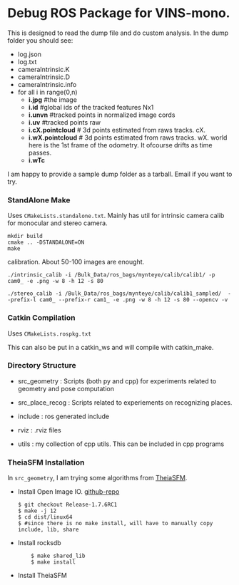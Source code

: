 # Debug ROS Package for VINS-mono.

This is designed to read the dump file and do custom analysis. In the dump folder you should see:
- log.json
- log.txt
- cameraIntrinsic.K
- cameraIntrinsic.D
- cameraIntrinsic.info
- for all i in range(0,n)
    - **i.jpg** #the image
    - **i.id**  #global ids of the tracked features Nx1
    - **i.unvn** #tracked points in normalized image cords
    - **i.uv**   #tracked points raw
    - **i.cX.pointcloud** # 3d points estimated from raws tracks. cX.
    - **i.wX.pointcloud** # 3d points estimated from raws tracks. wX. world here is the 1st frame of the odometry. It ofcourse drifts as time passes.
    - **i.wTc**

I am happy to provide a sample dump folder as a tarball. Email if you want to try.

### StandAlone Make
Uses `CMakeLists.standalone.txt`. Mainly has util for intrinsic camera calib for
monocular and stereo camera.

```
mkdir build
cmake .. -DSTANDALONE=ON
make
```

calibration. About 50-100 images are enought.
```
./intrinsic_calib -i /Bulk_Data/ros_bags/mynteye/calib/calib1/ -p cam0_ -e .png -w 8 -h 12 -s 80

./stereo_calib -i /Bulk_Data/ros_bags/mynteye/calib/calib1_sampled/  --prefix-l cam0_ --prefix-r cam1_ -e .png -w 8 -h 12 -s 80 --opencv -v
```

### Catkin Compilation
Uses `CMakeLists.rospkg.txt`

This can also be put in a catkin_ws and will compile with catkin_make.


### Directory Structure
- src_geometry : Scripts (both py and cpp) for experiments related to geometry and pose computation
- src_place_recog : Scripts related to experiements on recognizing places.

- include : ros generated include
- rviz : .rviz files
- utils : my collection of cpp utils. This can be included in cpp programs

### TheiaSFM Installation
In `src_geometry`, I am trying some algorithms from [TheiaSFM](http://www.theia-sfm.org/).

- Install Open Image IO. [github-repo](https://github.com/OpenImageIO/oiio)
    ```
    $ git checkout Release-1.7.6RC1
    $ make -j 12
    $ cd dist/linux64
    $ #since there is no make install, will have to manually copy include, lib, share
    ```
- Install rocksdb
    ``` $ apt-get install libsnappy-dev # snappy
        $ make shared_lib
        $ make install
    ```
- Install TheiaSFM
